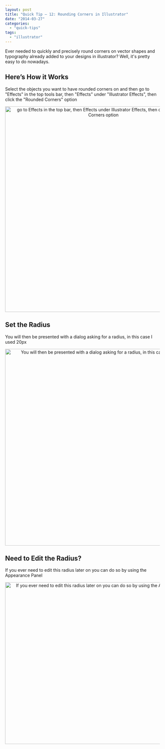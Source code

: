 ```yaml
---
layout: post
title: "Quick Tip – 12: Rounding Corners in Illustrator"
date: "2014-03-27"
categories: 
  - "quick-tips"
tags: 
  - "illustrator"
---
```


<p class="intro"><span class="dropcap">E</span>ver needed to quickly and precisely round corners on vector shapes and typography already added to your designs in illustrator? Well, it's pretty easy to do nowadays.</p>

<style>
.demoBox { text-align: center; }
</style>

## Here’s How it Works

Select the objects you want to have rounded corners on and then go to "Effects" in the top tools bar, then "Effects" under "Illustrator Effects", then click the "Rounded Corners" option

<div class="demoBox">
<img src="../../assets/img/content/uploads/2014/rounded-corners-menu.png" alt="go to Effects in the top bar, then Effects under Illustrator Effects, then click the Rounded Corners option" width="640" height="668"></div>

## Set the Radius

You will then be presented with a dialog asking for a radius, in this case I used 20px

<div class="demoBox">
<img src="../../assets/img/content/uploads/2014/rounded-corners.png" alt="You will then be presented with a dialog asking for a radius, in this case I used 20px" width="640" height="639"></div>

## Need to Edit the Radius?

If you ever need to edit this radius later on you can do so by using the Appearance Panel

<div class="demoBox">
<img src="../../assets/img/content/uploads/2014/rounded-corners-edit-1024x842.png" alt="If you ever need to edit this radius later on you can do so by using the Appearance Panel" width="640" height="526"></div>
